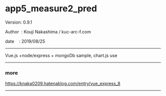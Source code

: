 ﻿# app5_measure2_pred

 Version: 0.9.1

 Author  : Kouji Nakashima / kuc-arc-f.com

 date    : 2019/08/25

***

Vue.js +node/express + mongoDb sample, chart.js use


***
### more

https://knaka0209.hatenablog.com/entry/vue_express_8

***

